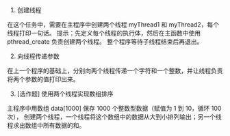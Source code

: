 1. 创建线程

在这个任务中，需要在主程序中创建两个线程 myThread1 和 myThread2，每个线程打印一句话。
提示：先定义每个线程的执行体，然后在主函数中使用 pthread_create 负责创建两个线程。
整个程序等待子线程结束后再退出。

2. 向线程传递参数

在上一个程序的基础上，分别向两个线程传递一个字符和一个整数，并让线程负责将两个参数的值打印出来。

3. [选作题] 使用两个线程实现数组排序

主程序中用数组 data[1000] 保存 1000 个整数型数据（赋值为 1 到 10，循环 100 次），
创建两个线程，一个线程将这个数组中的数据从大到小排列输出；另一个线程求出数组中所有数据的和。
